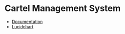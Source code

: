 # Cartel Management System

* [Documentation](https://docs.google.com/document/d/1-gW_QeLemSpehwASZWINzj-nXxHHzsDxFEu8DBZXzZc/edit?tab=t.0#heading=h.r2r25t476k9s)
* [Lucidchart](https://lucid.app/lucidchart/108b959f-3cd7-455e-bc7c-7b61d0e425ba/edit?viewport_loc=280%2C-283%2C2297%2C1065%2C0_0&invitationId=inv_acc1a61f-8459-4f2c-a66a-5ae69f0616f3)
